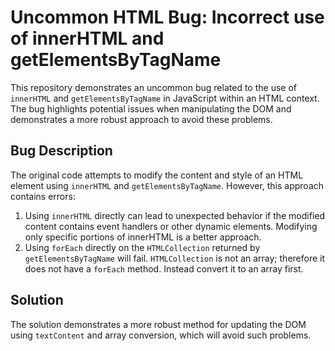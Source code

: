 # Uncommon HTML Bug: Incorrect use of innerHTML and getElementsByTagName

This repository demonstrates an uncommon bug related to the use of `innerHTML` and `getElementsByTagName` in JavaScript within an HTML context.  The bug highlights potential issues when manipulating the DOM and demonstrates a more robust approach to avoid these problems.

## Bug Description

The original code attempts to modify the content and style of an HTML element using `innerHTML` and `getElementsByTagName`. However, this approach contains errors:

1. Using `innerHTML` directly can lead to unexpected behavior if the modified content contains event handlers or other dynamic elements.  Modifying only specific portions of innerHTML is a better approach.
2. Using `forEach` directly on the `HTMLCollection` returned by `getElementsByTagName` will fail. `HTMLCollection` is not an array; therefore it does not have a `forEach` method. Instead convert it to an array first.

## Solution

The solution demonstrates a more robust method for updating the DOM using `textContent` and array conversion, which will avoid such problems.
